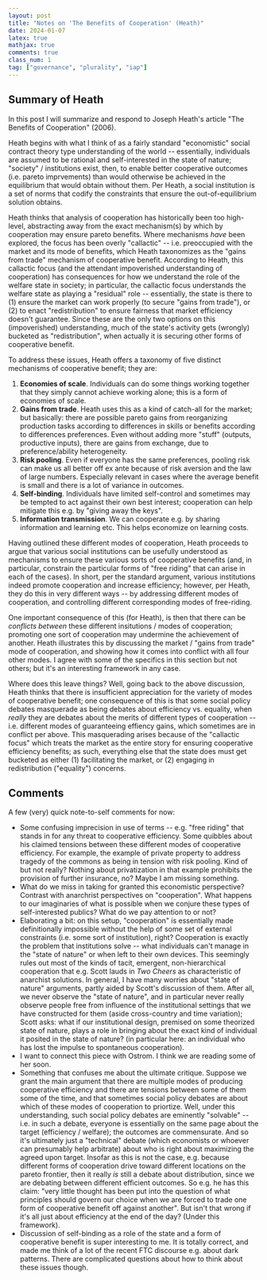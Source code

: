 ```yaml
---
layout: post
title: "Notes on 'The Benefits of Cooperation' (Heath)"
date: 2024-01-07
latex: true
mathjax: true
comments: true
class_num: 1
tag: ["governance", "plurality", "iap"]
---
```


## Summary of Heath

In this post I will summarize and respond to Joseph Heath's article "The Benefits of Cooperation" (2006).

Heath begins with what I think of as a fairly standard "economistic" social contract theory type understanding of the world -- essentially, individuals are assumed to be rational and self-interested in the state of nature; "society" / institutions exist, then, to enable better cooperative outcomes (i.e. pareto imprvements) than would otherwise be achieved in the equilibrium that would obtain without them. Per Heath, a social institution is a set of norms that codify the constraints that ensure the out-of-equilibrium solution obtains.

Heath thinks that analysis of cooperation has historically been too high-level, abstracting away from the exact mechanism(s) by which by cooperation may ensure pareto benefits. Where mechanisms _have_ been explored, the focus has been overly "callactic" -- i.e. preoccupied with the market and its mode of benefits, which Heath taxonomizes as the "gains from trade" mechanism of cooperative benefit. According to Heath, this callactic focus (and the attendant impoverished understanding of cooperation) has consequences for how we understand the role of the welfare state in society; in particular, the callactic focus understands the welfare state as playing a "residual" role -- essentially, the state is there to (1) ensure the market can work properly (to secure "gains from trade"), or (2) to enact "redistribution" to ensure fairness that market efficiency doesn't guarantee. Since these are the only two options on this (impoverished) understanding, much of the state's activity gets (wrongly) bucketed as "redistribution", when actually it is securing other forms of cooperative benefit.

To address these issues, Heath offers a taxonomy of five distinct mechanisms of cooperative benefit; they are:

1. **Economies of scale**. Individuals can do some things working together that they simply cannot achieve working alone; this is a form of economies of scale.
2. **Gains from trade**. Heath uses this as a kind of catch-all for the market; but basically: there are possible pareto gains from reorganizing production tasks according to differences in skills or benefits according to differences preferences. Even without adding more "stuff" (outputs, productive inputs), there are gains from exchange, due to preference/ability heterogeneity.
3. **Risk pooling**. Even if everyone has the same preferences, pooling risk can make us all better off ex ante because of risk aversion and the law of large numbers. Especially relevant in cases where the average benefit is small and there is a lot of variance in outcomes.
4. **Self-binding**. Individuals have limited self-control and sometimes may be tempted to act against their own best interest; cooperation can help mitigate this e.g. by "giving away the keys".
5. **Information transmission**. We can cooperate e.g. by sharing information and learning etc. This helps economize on learning costs.

Having outlined these different modes of cooperation, Heath proceeds to argue that various social institutions can be usefully understood as mechanisms to ensure these various sorts of cooperative benefits (and, in particular, constrain the particular forms of "free riding" that can arise in each of the cases). In short, per the standard argument, various institutions indeed promote cooperation and increase efficiency; however, per Heath, they do this in very different ways -- by addressing different modes of cooperation, and controlling different corresponding modes of free-riding.

One important consequence of this (for Heath), is then that there can be _conflicts between_ these different insitutions / modes of cooperation; promoting one sort of cooperation may undermine the achievement of another. Heath illustrates this by discussing the market / "gains from trade" mode of cooperation, and showing how it comes into conflict with all four other modes. I agree with some of the specifics in this section but not others; but it's an interesting framework in any case.

Where does this leave things? Well, going back to the above discussion, Heath thinks that there is insufficient appreciation for the variety of modes of cooperative benefit; one consequence of this is that some social policy debates masquerade as being debates about efficiency vs. equality, when _really_ they are debates about the merits of different types of cooperation -- i.e. different modes of guaranteeing effiency gains, which sometimes are in conflict per above. This masquerading arises because of the "callactic focus" which treats the market as the entire story for ensuring cooperative efficiency benefits; as such, everything else that the state does must get bucketed as either (1) facilitating the market, or (2) engaging in redistribution ("equality") concerns.

## Comments

A few (very) quick note-to-self comments for now:

- Some confusing imprecision in use of terms -- e.g. "free riding" that stands in for any threat to cooperative efficiency. Some quibbles about his claimed tensions between these different modes of cooperative efficiency. For example, the example of private property to address tragedy of the commons as being in tension with risk pooling. Kind of but not really? Nothing about privatization in that example prohibits the provision of further insurance, no? Maybe I am missing something.
- What do we miss in taking for granted this economistic perspective? Contrast with anarchrist perspectives on "cooperation". What happens to our imaginaries of what is possible when we conjure these types of self-interested publics? What do we pay attention to or not?
- Elaborating a bit: on this setup, "cooperation" is essentially made definitionally impossible without the help of some set of external constraints (i.e. some sort of institution), right? Cooperation is exactly the problem that institutions solve -- what individuals can't manage in the "state of nature" or when left to their own devices. This seemingly rules out most of the kinds of tacit, emergent, non-hierarchical cooperation that e.g. Scott lauds in _Two Cheers_ as characteristic of anarchist solutions. In general, I have many worries about "state of nature" arguments, partly aided by Scott's discussion of them. After all, we never observe the "state of nature", and in particular never really observe people free from influence of the institutional settings that we have constructed for them (aside cross-country and time variation); Scott asks: what if our institutional design, premised on some theorized state of nature, plays a role in bringing about the exact kind of individual it posited in the state of nature? (in particular here: an individual who has lost the impulse to spontaneous cooperation).
- I want to connect this piece with Ostrom. I think we are reading some of her soon.
- Something that confuses me about the ultimate critique. Suppose we grant the main argument that there are multiple modes of producing cooperative efficiency and there are tensions between some of them some of the time, and that sometimes social policy debates are about which of these modes of cooperation to priortize. Well, under this understanding, such social policy debates are eminently "solvable" -- i.e. in such a debate, everyone is essentially on the same page about the target (efficiency / welfare); the outcomes are commensurate. And so it's ultimately just a "technical" debate (which economists or whoever can presumably help arbitrate) about who is right about maximizing the agreed upon target. Insofar as this is not the case, e.g. because different forms of cooperation drive toward different locations on the pareto frontier, then it really _is_ still a debate about distribution, since we are debating between different efficient outcomes. So e.g. he has this claim: "very little thought has been put into the question of what principles should govern our choice when we are forced to trade one form of cooperative benefit off against another". But isn't that wrong if it's all just about efficiency at the end of the day? (Under this framework).
- Discussion of self-binding as a role of the state and a form of cooperative benefit is super interesting to me. It is totally correct, and made me think of a lot of the recent FTC discourse e.g. about dark patterns. There are complicated questions about how to think about these issues though.
